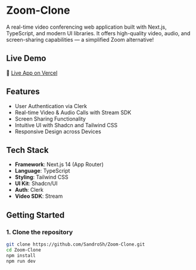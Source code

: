 # Zoom-Clone

A real-time video conferencing web application built with Next.js, TypeScript, and modern UI libraries. It offers high-quality video, audio, and screen-sharing capabilities — a simplified Zoom alternative!

##  Live Demo

🔗 [Live App on Vercel](https://zoom-clone-q0d0m0761-sandroshs-projects.vercel.app)

##  Features

-  User Authentication via Clerk
-  Real-time Video & Audio Calls with Stream SDK
-  Screen Sharing Functionality
-  Intuitive UI with Shadcn and Tailwind CSS
-  Responsive Design across Devices

##  Tech Stack

- **Framework**: Next.js 14 (App Router)
- **Language**: TypeScript
- **Styling**: Tailwind CSS
- **UI Kit**: Shadcn/UI
- **Auth**: Clerk
- **Video SDK**: Stream

##  Getting Started

### 1. Clone the repository

```bash
git clone https://github.com/SandroSh/Zoom-Clone.git
cd Zoom-Clone
npm install
npm run dev
